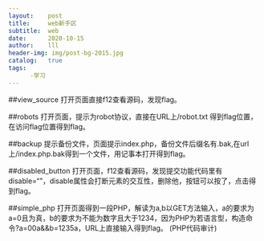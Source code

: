 ```yaml
---
layout:    post
title:     web新手区
subtitle:  web
date:      2020-10-15
author:    lll
header-img: img/post-bg-2015.jpg
catalog:   true
tags:
      -学习
---
```


##view_source
  打开页面直接f12查看源码，发现flag。
  
##robots
  打开页面，提示为robot协议，直接在URL上/robot.txt 得到flag位置，在访问flag位置得到flag。
  
##backup
  提示备份文件，页面提示index.php，备份文件后缀名有.bak,在url上/index.php.bak得到一个文件，用记事本打开得到flag。
 
##disabled_button
  打开页面，f12查看源码，发现提交功能代码里有disable=“”，disable属性会打断元素的交互性，删除他，按钮可以按了，点击得到flag。

##simple_php
  打开页面得到一段PHP，解读为a,b以GET方法输入，a的要求为a=0且为真，b的要求为不能为数字且大于1234，因为PHP为若语言型，构造命令?a=00a&&b=1235a，URL上直接输入得到flag。
(PHP代码审计)
